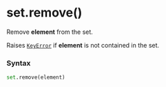 # set.remove()

Remove **element** from the set.

Raises [`KeyError`](/exceptions/KeyError.md) if **element** is not contained in the set.

### Syntax

```python
set.remove(element)
```